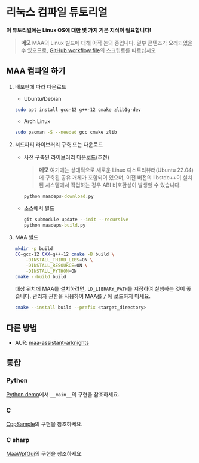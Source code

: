 # 리눅스 컴파일 튜토리얼

**이 튜토리얼에는 Linux OS에 대한 몇 가지 기본 지식이 필요합니다!**

> **메모**
> MAA의 Linux 빌드에 대해 아직 논의 중입니다. 일부 콘텐츠가 오래되었을 수 있으므로, [GitHub workflow file](../.github/workflows/release-maa-linux.yml)의 스크립트를 따르십시오

## MAA 컴파일 하기

1. 배포판에 따라 다운로드

   - Ubuntu/Debian

   ```bash
   sudo apt install gcc-12 g++-12 cmake zlib1g-dev
   ```

   - Arch Linux

   ```bash
   sudo pacman -S --needed gcc cmake zlib
   ```
2. 서드파티 라이브러리 구축 또는 다운로드

   - 사전 구축된 라이브러리 다운로드(추천)

     > **메모**
     > 여기에는 상대적으로 새로운 Linux 디스트리뷰터(Ubuntu 22.04)에 구축된 공유 개체가 포함되어 있으며, 이전 버전의 libstdc++이 설치된 시스템에서 작업하는 경우 ABI 비호환성이 발생할 수 있습니다.
     >

     ```cmd
     python maadeps-download.py
     ```
   - 소스에서 빌드

     ```cmd
     git submodule update --init --recursive
     python maadeps-build.py
     ```
3. MAA 빌드

   ```bash
   mkdir -p build
   CC=gcc-12 CXX=g++-12 cmake -B build \
       -DINSTALL_THIRD_LIBS=ON \
       -DINSTALL_RESOURCE=ON \
       -DINSTALL_PYTHON=ON
   cmake --build build
   ```

   대상 위치에 MAA를 설치하려면, `LD_LIBRARY_PATH`를 지정하여 실행하는 것이 좋습니다. 관리자 권한을 사용하여 MAA를 `/` 에 로드하지 마세요.

   ```bash
   cmake --install build --prefix <target_directory>
   ```

## 다른 방법

- AUR: [maa-assistant-arknights](https://aur.archlinux.org/packages/maa-assistant-arknights)

## 통합

### Python

[Python demo](https://github.com/MaaAssistantArknights/MaaAssistantArknights/blob/master/src/Python/sample.py)에서 `__main__`의 구현을 참조하세요.

### C

[CppSample](https://github.com/MaaAssistantArknights/MaaAssistantArknights/blob/master/src/CppSample/main.cpp)의 구현을 참조하세요.

### C sharp

[MaaWpfGui](https://github.com/MaaAssistantArknights/MaaAssistantArknights/blob/master/src/MaaWpfGui/Helper/AsstProxy.cs)의 구현을 참조하세요.

